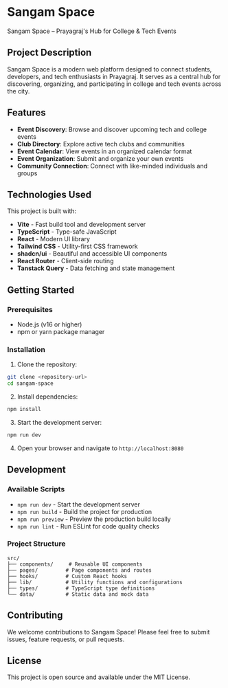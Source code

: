 
# Sangam Space

Sangam Space – Prayagraj's Hub for College & Tech Events

## Project Description

Sangam Space is a modern web platform designed to connect students, developers, and tech enthusiasts in Prayagraj. It serves as a central hub for discovering, organizing, and participating in college and tech events across the city.

## Features

- **Event Discovery**: Browse and discover upcoming tech and college events
- **Club Directory**: Explore active tech clubs and communities
- **Event Calendar**: View events in an organized calendar format
- **Event Organization**: Submit and organize your own events
- **Community Connection**: Connect with like-minded individuals and groups

## Technologies Used

This project is built with:

- **Vite** - Fast build tool and development server
- **TypeScript** - Type-safe JavaScript
- **React** - Modern UI library
- **Tailwind CSS** - Utility-first CSS framework
- **shadcn/ui** - Beautiful and accessible UI components
- **React Router** - Client-side routing
- **Tanstack Query** - Data fetching and state management

## Getting Started

### Prerequisites

- Node.js (v16 or higher)
- npm or yarn package manager

### Installation

1. Clone the repository:
```sh
git clone <repository-url>
cd sangam-space
```

2. Install dependencies:
```sh
npm install
```

3. Start the development server:
```sh
npm run dev
```

4. Open your browser and navigate to `http://localhost:8080`

## Development

### Available Scripts

- `npm run dev` - Start the development server
- `npm run build` - Build the project for production
- `npm run preview` - Preview the production build locally
- `npm run lint` - Run ESLint for code quality checks

### Project Structure

```
src/
├── components/     # Reusable UI components
├── pages/         # Page components and routes
├── hooks/         # Custom React hooks
├── lib/           # Utility functions and configurations
├── types/         # TypeScript type definitions
└── data/          # Static data and mock data
```

## Contributing

We welcome contributions to Sangam Space! Please feel free to submit issues, feature requests, or pull requests.

## License

This project is open source and available under the MIT License.
